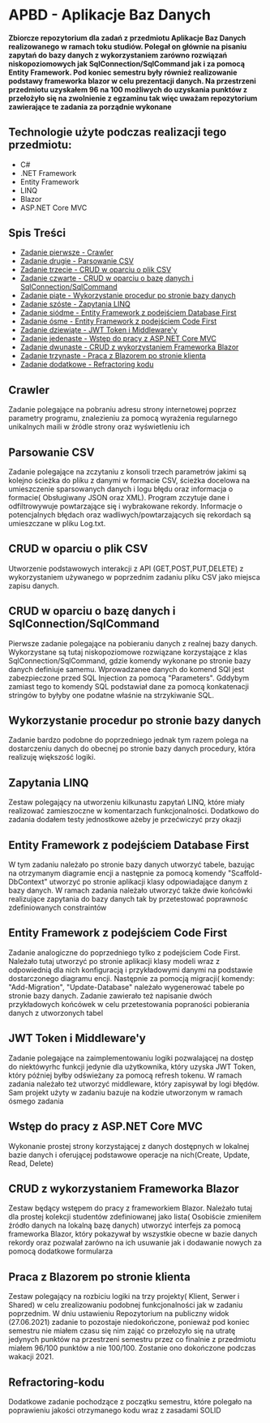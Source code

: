 # APBD - Aplikacje Baz Danych
#### Zbiorcze repozytorium dla zadań z przedmiotu Aplikacje Baz Danych realizowanego w ramach toku studiów. Polegał on głównie na pisaniu zapytań do bazy danych z wykorzystaniem zarówno rozwiązań niskopoziomowych jak SqlConnection/SqlCommand jak i za pomocą Entity Framework. Pod koniec semestru były również realizowanie podstawy frameworka blazor w celu prezentacji danych. Na przestrzeni przedmiotu uzyskałem 96 na 100 możliwych do uzyskania punktów z przełożyło się na zwolnienie z egzaminu tak więc uważam repozytorium zawierające te zadania za porządnie wykonane

## Technologie użyte podczas realizacji tego przedmiotu:
* C#
* .NET Framework
* Entity Framework
* LINQ
* Blazor
* ASP.NET Core MVC

## Spis Treści
* [Zadanie pierwsze - Crawler](#crawler)
* [Zadanie drugie - Parsowanie CSV](#parsowanie-csv)
* [Zadanie trzecie - CRUD w oparciu o plik CSV](#CRUD-w-oparciu-o-plik-CSV)
* [Zadanie czwarte - CRUD w oparciu o bazę danych i SqlConnection/SqlCommand](#CRUD-w-oparciu-o-bazę-danych-i-SqlConnection/SqlCommand)
* [Zadanie piąte - Wykorzystanie procedur po stronie bazy danych](#Wykorzystanie-procedur-po-stronie-bazy-danych)
* [Zadanie szóste - Zapytania LINQ](#Zapytania-LINQ)
* [Zadanie siódme - Entity Framework z podejściem Database First](#Entity-Framework-z-podejściem-Database-First)
* [Zadanie ósme - Entity Framework z podejściem Code First](#Entity-Framework-z-podejściem-Code-First)
* [Zadanie dziewiąte - JWT Token i Middleware\'y](#JWT-Token-i-Middleware\'y)
* [Zadanie jedenaste - Wstęp do pracy z ASP.NET Core MVC](#Wstęp-do-pracy-z-ASP.NET-Core-MVC)
* [Zadanie dwunaste - CRUD z wykorzystaniem Frameworka Blazor](#CRUD-z-wykorzystaniem-Frameworka-Blazor)
* [Zadanie trzynaste - Praca z Blazorem po stronie klienta](#Praca-z-Blazorem-po-stronie-klienta)
* [Zadanie dodatkowe - Refractoring kodu](#Refractoring-kodu)

## Crawler
Zadanie polegające na pobraniu adresu strony internetowej poprzez parametry programu, znalezieniu za pomocą wyrażenia regularnego unikalnych maili w źródle strony oraz wyświetleniu ich

## Parsowanie CSV
Zadanie polegające na zczytaniu z konsoli trzech parametrów jakimi są kolejno ścieżka do pliku z danymi w formacie CSV, ścieżka docelowa na umieszczenie sparsowanych danych i logu błędu oraz informacja o formacie( Obsługiwany JSON oraz XML). Program zczytuje dane i odfiltrowywuje powtarzające się i wybrakowane rekordy. Informacje o potencjalnych błędach oraz wadliwych/powtarzających się rekordach są umieszczane w pliku Log.txt.

## CRUD w oparciu o plik CSV
Utworzenie podstawowych interakcji z API (GET,POST,PUT,DELETE) z wykorzystaniem używanego w poprzednim zadaniu pliku CSV jako miejsca zapisu danych.

## CRUD w oparciu o bazę danych i SqlConnection/SqlCommand
Pierwsze zadanie polegające na pobieraniu danych z realnej bazy danych. Wykorzystane są tutaj niskopoziomowe rozwiązane korzystające z klas SqlConnection/SqlCommand, gdzie komendy wykonane po stronie bazy danych definiuje samemu. Wprowadzanee danych do komend SQl jest zabezpieczone przed SQL Injection za pomocą "Parameters". Gddybym zamiast tego to komendy SQL podstawiał dane za pomocą konkatenacji stringów to byłyby one podatne właśnie na strzykiwanie SQL.

## Wykorzystanie procedur po stronie bazy danych
Zadanie bardzo podobne do poprzedniego jednak tym razem polega na dostarczeniu danych do obecnej po stronie bazy danych procedury, która realizuję większość logiki.

## Zapytania LINQ
Zestaw polegający na utworzeniu kilkunastu zapytań LINQ, które miały realizować zamieszoczne w komentarzach funkcjonalności. Dodatkowo do zadania dodałem testy jednostkowe ażeby je przećwiczyć przy okazji

## Entity Framework z podejściem Database First
W tym zadaniu należało po stronie bazy danych utworzyć tabele, bazując na otrzymanym diagramie encji a następnie za pomocą komendy "Scaffold-DbContext" utworzyć po stronie aplikacji klasy odpowiadające danym z bazy danych. W ramach zadania należało utworzyć także dwie końcówki realizujące zapytania do bazy danych tak by przetestować poprawnośc zdefiniowanych constraintów

## Entity Framework z podejściem Code First
Zadanie analogiczne do poprzedniego tylko z podejściem Code First. Należało tutaj utworzyć po stronie aplikacji klasy modeli wraz z odpowiednią dla nich konfiguracją i przykładowymi danymi na podstawie dostarczonego diagramu encji. Następnie za pomocją migracji( komendy: "Add-Migration", "Update-Database" należało wygenerować tabele po stronie bazy danych. Zadanie zawierało też napisanie dwóch przykładowych końcówek w celu przetestowania popraności pobierania danych z utworzonych tabel

## JWT Token i Middleware\'y
Zadanie polegające na zaimplementowaniu logiki pozwalającej na dostęp do niektówyrhc funkcji jedynie dla użytkownika, który uzyska JWT Token, który później byłby odświeżany za pomocą refresh tokenu. W ramach zadania należało też utworzyć middleware, który zapisywał by logi błędów. Sam projekt użyty w zadaniu bazuje na kodzie utworzonym w ramach ósmego zadania

## Wstęp do pracy z ASP.NET Core MVC
Wykonanie prostej strony korzystającej z danych dostępnych w lokalnej bazie danych i oferującej podstawowe operacje na nich(Create, Update, Read, Delete)

## CRUD z wykorzystaniem Frameworka Blazor
Zestaw będący wstępem do pracy z frameworkiem Blazor. Należało tutaj dla prostej kolekcji studentów zdefiniowanej jako lista( Osobiście zmieniłem źródło danych na lokalną bazę danych) utworzyć interfejs za pomocą frameworka Blazor, który pokazywał by wszystkie obecne w bazie danych rekordy oraz pozwalał zarówno na ich usuwanie jak i dodawanie nowych za pomocą dodatkowe formularza

## Praca z Blazorem po stronie klienta
Zestaw polegający na rozbiciu logiki na trzy projekty( Klient, Serwer i Shared) w celu zrealizowaniu podobnej funkcjonalności jak w zadaniu poprzednim. W dniu ustawieniu Repozytorium na publiczny widok (27.06.2021) zadanie to pozostaje niedokończone, ponieważ pod koniec semestru nie miałem czasu się nim zająć co przełozyło się na utratę jedynych punktów na przestrzeni semestru przez co finalnie z przedmiotu miałem 96/100 punktów a nie 100/100. Zostanie ono dokończone podczas wakacji 2021.

## Refractoring-kodu
Dodatkowe zadanie pochodzące z początku semestru, które polegało na poprawieniu jakości otrzymanego kodu wraz z zasadami SOLID
